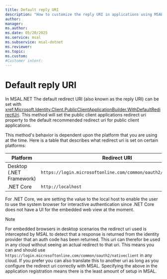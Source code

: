 ```yaml
---
title: Default reply URI
description: "How to customize the reply URI in applications using MSAL.NET."
author: 
manager: 
ms.author: 
ms.date: 05/20/2025
ms.service: msal
ms.subservice: msal-dotnet
ms.reviewer: 
ms.topic: 
ms.custom: 
#Customer intent: 
---
```


# Default reply URI

In MSAL.NET The default redirect URI (also known as the reply URI) can be set with <xref:Microsoft.Identity.Client.PublicClientApplicationBuilder.WithDefaultRedirectUri>. This method will set the public client applications redirect uri property to the default recommended redirect uri for public client applications.

This method's behavior is dependent upon the platform that you are using at the time. Here is a table that describes what redirect uri is set on certain platforms:

| Platform                         | Redirect URI                                                          |
|----------------------------------|-----------------------------------------------------------------------|
| Desktop (.NET Framework)         | `https://login.microsoftonline.com/common/oauth2/nativeclient`        |
| .NET Core                        | `http://localhost`                                                    |

For .NET Core, we are setting the value to the local host to enable the user to use the system browser for interactive authentication since .NET Core does not have a UI for the embedded web view at the moment.

> [!NOTE]
> For embedded browsers in desktop scenarios the redirect uri used is intercepted by MSAL to detect that a response is returned from the identity provider that an auth code has been returned. This uri can therefor be used in any cloud without seeing an actual redirect to that uri. This means you can and should use `https://login.microsoftonline.com/common/oauth2/nativeclient` in any cloud. If you prefer you can also translate this to another uri as long as you configure the redirect uri correctly with MSAL. Specifying the above in the application registration means there is the least amount of setup in MSAL.

